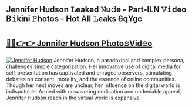 ## Jennifer Hudson 𝙻eaked 𝙽u𝚍e - Part-lLN 𝚅𝚒deo B𝚒kini 𝙿hotos - Hot All 𝙻eaks 6qYgc

# <h2><a href="http://ld425q8.urlbe.top/?page=Jennifer+Hudson">🔗🔗👉👉 Jennifer Hudson P𝚑oto𝚜Vid𝚎o</a></h2>

[![Jennifer Hudson](https://i.imgur.com/eBuTRDB.gif)](http://ld425q8.urlbe.top/?page=Jennifer+Hudson)
Jennifer Hudson, a paradoxical and complex persona, challenges simple categorization. Her innovative use of digital media for self-presentation has captivated and enraged observers, stimulating debates on consent, morality, and the essence of online communities. Though her next moves are unclear, her influence on the digital world is indisputable. Armed with unwavering dedication and undeniable appeal, Jennifer Hudson reach in the virtual world is expansive.
